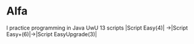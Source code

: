 # Alfa
I practice programming in Java UwU
13 scripts
|Script Easy(4)|
->|Script Easy+(6)|->|Script EasyUpgrade(3)|
